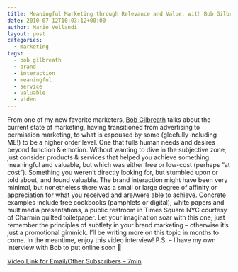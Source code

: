```yaml
---
title: Meaningful Marketing through Relevance and Value, with Bob Gilbreath
date: 2010-07-12T10:03:12+00:00
author: Mario Vellandi
layout: post
categories:
  - marketing
tags:
  - bob gilbreath
  - brand
  - interaction
  - meaningful
  - service
  - valuable
  - video
---
```

From one of my new favorite marketers, [Bob Gilbreath](http://www.marketingwithmeaning.com/) talks about the current state of marketing, having transitioned from advertising to permission marketing, to what is espoused by some (gleefully including ME!) to be a higher order level. One that fulls human needs and desires beyond function & emotion. Without wanting to dive in the subjective zone, just consider products & services that helped you achieve something meaningful and valuable, but which was either free or low-cost (perhaps &#8220;at cost&#8221;). Something you weren&#8217;t directly looking for, but stumbled upon or told about, and found valuable. The brand interaction might have been very minimal, but nonetheless there was a small or large degree of affinity or appreciation for what you received and are/were able to achieve. Concrete examples include free cookbooks (pamphlets or digital), white papers and multimedia presentations, a public restroom in Times Square NYC courtesy of Charmin quilted toiletpaper. Let your imagination soar with this one; just remember the principles of subtlety in your brand marketing &#8211; otherwise it&#8217;s just a promotional gimmick. I&#8217;ll be writing more on this topic in months to come. In the meantime, enjoy this video interview! P.S. &#8211; I have my own interview with Bob to put online soon 🙂

[Video Link for Email/Other Subscribers &#8211; 7min](http://www.youtube.com/watch?v=PljmxNDBD10)
